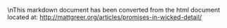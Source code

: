 
\nThis markdown document has been converted from the html document located at:
http://mattgreer.org/articles/promises-in-wicked-detail/
